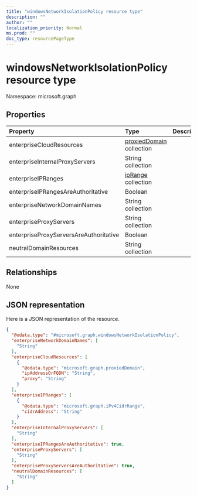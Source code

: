 ```yaml
---
title: "windowsNetworkIsolationPolicy resource type"
description: ""
author: ""
localization_priority: Normal
ms.prod: ""
doc_type: resourcePageType
---
```


# windowsNetworkIsolationPolicy resource type


Namespace: microsoft.graph



## Properties
|Property|Type|Description|
|:---|:---|:---|
|enterpriseCloudResources|[proxiedDomain](../resources/proxieddomain.md) collection||
|enterpriseInternalProxyServers|String collection||
|enterpriseIPRanges|[ipRange](../resources/iprange.md) collection||
|enterpriseIPRangesAreAuthoritative|Boolean||
|enterpriseNetworkDomainNames|String collection||
|enterpriseProxyServers|String collection||
|enterpriseProxyServersAreAuthoritative|Boolean||
|neutralDomainResources|String collection||

## Relationships
None

## JSON representation
Here is a JSON representation of the resource.
<!-- {
  "blockType": "resource",
  "@odata.type": "microsoft.graph.windowsNetworkIsolationPolicy"
}
-->
``` json
{
  "@odata.type": "#microsoft.graph.windowsNetworkIsolationPolicy",
  "enterpriseNetworkDomainNames": [
    "String"
  ],
  "enterpriseCloudResources": [
    {
      "@odata.type": "microsoft.graph.proxiedDomain",
      "ipAddressOrFQDN": "String",
      "proxy": "String"
    }
  ],
  "enterpriseIPRanges": [
    {
      "@odata.type": "microsoft.graph.iPv4CidrRange",
      "cidrAddress": "String"
    }
  ],
  "enterpriseInternalProxyServers": [
    "String"
  ],
  "enterpriseIPRangesAreAuthoritative": true,
  "enterpriseProxyServers": [
    "String"
  ],
  "enterpriseProxyServersAreAuthoritative": true,
  "neutralDomainResources": [
    "String"
  ]
}
```

